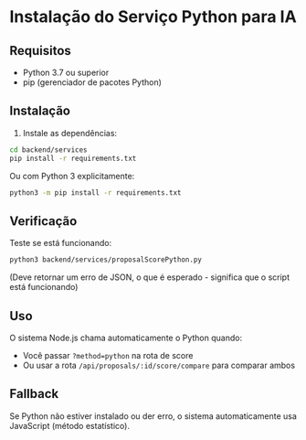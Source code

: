 # Instalação do Serviço Python para IA

## Requisitos

- Python 3.7 ou superior
- pip (gerenciador de pacotes Python)

## Instalação

1. Instale as dependências:
```bash
cd backend/services
pip install -r requirements.txt
```

Ou com Python 3 explicitamente:
```bash
python3 -m pip install -r requirements.txt
```

## Verificação

Teste se está funcionando:
```bash
python3 backend/services/proposalScorePython.py
```

(Deve retornar um erro de JSON, o que é esperado - significa que o script está funcionando)

## Uso

O sistema Node.js chama automaticamente o Python quando:
- Você passar `?method=python` na rota de score
- Ou usar a rota `/api/proposals/:id/score/compare` para comparar ambos

## Fallback

Se Python não estiver instalado ou der erro, o sistema automaticamente usa JavaScript (método estatístico).

